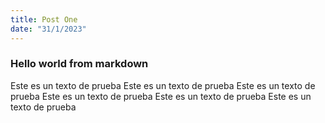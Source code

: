 ```yaml
---
title: Post One
date: "31/1/2023"
---
```


### Hello world from markdown

Este es un texto de prueba
Este es un texto de prueba
Este es un texto de prueba
Este es un texto de prueba
Este es un texto de prueba
Este es un texto de prueba
